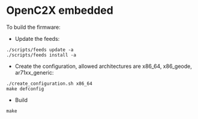 # OpenC2X embedded

To build the firmware:

* Update the feeds:
```
./scripts/feeds update -a
./scripts/feeds install -a
```
* Create the configuration, allowed architectures are x86_64, x86_geode, ar71xx_generic:
```
./create_configuration.sh x86_64
make defconfig
```
* Build
```
make
```
